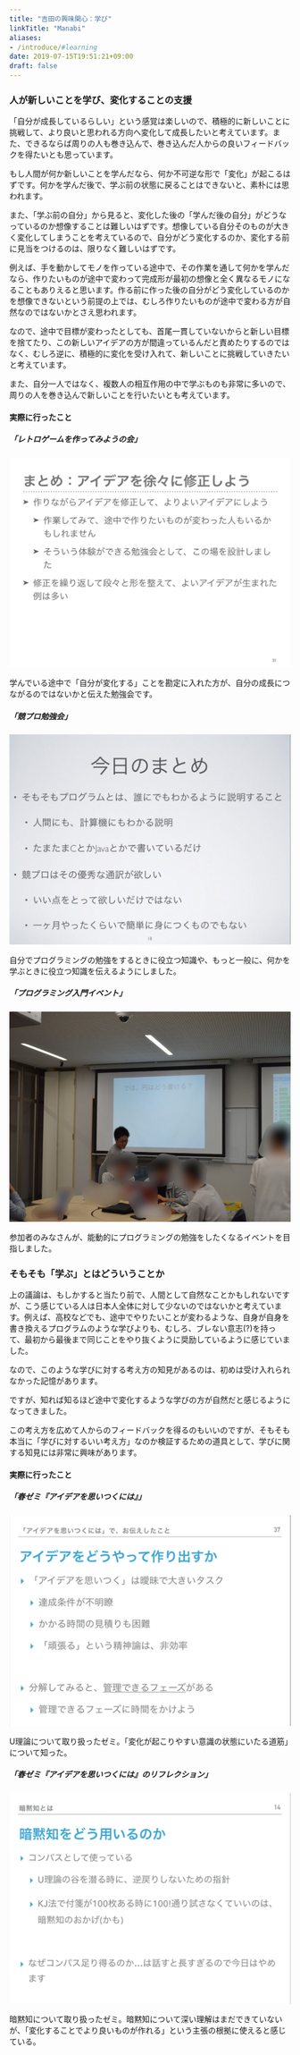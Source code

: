 ```yaml
---
title: "吉田の興味関心：学び"
linkTitle: "Manabi"
aliases:
- /introduce/#learning
date: 2019-07-15T19:51:21+09:00
draft: false
---
```


### 人が新しいことを学び、変化することの支援

「自分が成長しているらしい」という感覚は楽しいので、積極的に新しいことに挑戦して、より良いと思われる方向へ変化して成長したいと考えています。また、できるならば周りの人も巻き込んで、巻き込んだ人からの良いフィードバックを得たいとも思っています。

もし人間が何か新しいことを学んだなら、何か不可逆な形で「変化」が起こるはずです。何かを学んだ後で、学ぶ前の状態に戻ることはできないと、素朴には思われます。

また、「学ぶ前の自分」から見ると、変化した後の「学んだ後の自分」がどうなっているのか想像することは難しいはずです。想像している自分そのものが大きく変化してしまうことを考えているので、自分がどう変化するのか、変化する前に見当をつけるのは、限りなく難しいはずです。

例えば、手を動かしてモノを作っている途中で、その作業を通して何かを学んだなら、作りたいものが途中で変わって完成形が最初の想像と全く異なるモノになることもありえると思います。作る前に作った後の自分がどう変化しているのかを想像できないという前提の上では、むしろ作りたいものが途中で変わる方が自然なのではないかとさえ思われます。

なので、途中で目標が変わったとしても、首尾一貫していないからと新しい目標を捨てたり、この新しいアイデアの方が間違っているんだと責めたりするのではなく、むしろ逆に、積極的に変化を受け入れて、新しいことに挑戦していきたいと考えています。

また、自分一人ではなく、複数人の相互作用の中で学ぶものも非常に多いので、周りの人を巻き込んで新しいことを行いたいとも考えています。

#### 実際に行ったこと

<div class="container-fluid containerInContainer-fluid introPic">
<div class="row">
  <div class="col-md-4">
  <div class="myDetailBox">
  <h5>「レトロゲームを作ってみようの会」</h5>
    <a href="/event/pyxel"><img src="manabi3.jpg" class="img-fluid"></a>
    <p>学んでいる途中で「自分が変化する」ことを勘定に入れた方が、自分の成長につながるのではないかと伝えた勉強会です。</p>
    </div>
  </div>
  <div class="col-md-4">
  <div class="myDetailBox">
  <h5>「競プロ勉強会」</h5>
    <a href="/event/rantyao"><img src="manabi2.jpg" class="img-fluid"></a>
    <p>自分でプログラミングの勉強をするときに役立つ知識や、もっと一般に、何かを学ぶときに役立つ知識を伝えるようにしました。</p>
    </div>
  </div>
  <div class="col-md-4">
  <div class="myDetailBox offBox-md">
  <h5>「プログラミング入門イベント」</h5>
    <a href="/event/sinnyuusei"><img src="manabi1.jpg" class="img-fluid"></a>
    <p>参加者のみなさんが、能動的にプログラミングの勉強をしたくなるイベントを目指しました。</p>
    </div>
  </div>
</div>
</div>

### そもそも「学ぶ」とはどういうことか

上の議論は、もしかすると当たり前で、人間として自然なことかもしれないですが、こう感じている人は日本人全体に対して少ないのではないかと考えています。例えば、高校などでも、途中でやりたいことが変わるような、自身が自身を書き換えるプログラムのような学びよりも、むしろ、ブレない意志(?)を持って、最初から最後まで同じことをやり抜くように奨励しているように感じていました。

なので、このような学びに対する考え方の知見があるのは、初めは受け入れられなかった記憶があります。

ですが、知れば知るほど途中で変化するような学びの方が自然だと感じるようになってきました。

この考え方を広めて人からのフィードバックを得るのもいいのですが、そもそも本当に「学びに対するいい考え方」なのか検証するための道具として、学びに関する知見には非常に興味があります。

#### 実際に行ったこと

<div class="container-fluid containerInContainer-fluid introPic">
<div class="row">
  <div class="col-md-4">
  <div class="myDetailBox">
  <h5>「春ゼミ『アイデアを思いつくには』」</h5>
    <a href="/event/haruzemi2019"><img src="manabi22.jpg" class="img-fluid"></a>
    <p>U理論について取り扱ったゼミ。「変化が起こりやすい意識の状態にいたる道筋」について知った。</p>
    </div>
  </div>
  <div class="col-md-4">
  <div class="myDetailBox">
  <h5>「春ゼミ『アイデアを思いつくには』のリフレクション」</h5>
    <a href="/event/haruzemi2019reflection"><img src="manabi23.jpg" class="img-fluid"></a>
    <p>暗黙知について取り扱ったゼミ。暗黙知について深い理解はまだできていないが、「変化することでより良いものが作れる」という主張の根拠に使えると感じている。</p>
    </div>
  </div>
</div>
</div>
